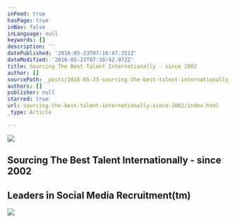 ```yaml
---
inFeed: true
hasPage: true
inNav: false
inLanguage: null
keywords: []
description: ''
datePublished: '2016-05-23T07:16:47.351Z'
dateModified: '2016-05-23T07:16:42.972Z'
title: Sourcing The Best Talent Internationally - since 2002
author: []
sourcePath: _posts/2016-05-23-sourcing-the-best-talent-internationally-since-2002.md
authors: []
publisher: null
starred: true
url: sourcing-the-best-talent-internationally-since-2002/index.html
_type: Article

---
```

![](https://the-grid-user-content.s3-us-west-2.amazonaws.com/c0c6ef1e-3528-481f-8f9b-b2f23fe9c6d4.jpg)

## Sourcing The Best Talent Internationally - since 2002

## Leaders in Social Media Recruitment(tm)
![](https://the-grid-user-content.s3-us-west-2.amazonaws.com/2c5bf0a0-ab35-4775-8095-b37fc7393c91.png)